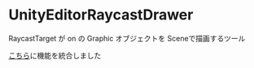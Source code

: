 # UnityEditorRaycastDrawer

RaycastTarget が on の Graphic オブジェクトを Sceneで描画するツール



[こちら](https://github.com/yayorozu/UnitySceneDrawer)に機能を統合しました
